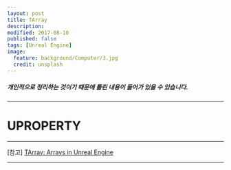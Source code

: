 ```yaml
---
layout: post
title: TArray
description:
modified: 2017-08-10
published: false
tags: [Unreal Engine]
image:
  feature: background/Computer/3.jpg
  credit: unsplash
---
```

##### 개인적으로 정리하는 것이기 때문에 틀린 내용이 들어가 있을 수 있습니다.
---

# UPROPERTY

---

[참고]
[TArray: Arrays in Unreal Engine](https://docs.unrealengine.com/latest/INT/Programming/UnrealArchitecture/TArrays/index.html)

---
